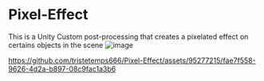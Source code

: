 # Pixel-Effect
This is a Unity Custom post-processing that creates a pixelated effect on certains objects in the scene
![image](https://github.com/tristetemps666/Pixel-Effect/assets/95277215/e2ee4dec-b64f-4a57-8648-4cf8f4ea5d4a)


https://github.com/tristetemps666/Pixel-Effect/assets/95277215/fae7f558-9626-4d2a-b897-08c9fac1a3b6

